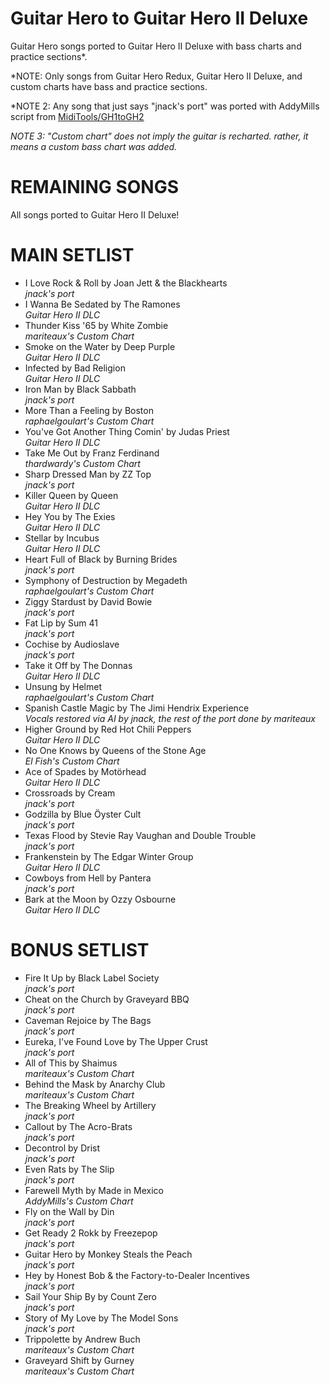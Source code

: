 # Guitar Hero to Guitar Hero II Deluxe
Guitar Hero songs ported to Guitar Hero II Deluxe with bass charts and practice sections*.<br>

*NOTE: Only songs from Guitar Hero Redux, Guitar Hero II Deluxe, and custom charts have bass and practice sections.

*NOTE 2: Any song that just says "jnack's port" was ported with AddyMills script from [MidiTools/GH1toGH2](https://github.com/AddyMills/MidiTools/blob/main/GH1toGH2/GH1_to_GH2.py)

*NOTE 3: "Custom chart" does not imply the guitar is recharted. rather, it means a custom bass chart was added.*
# REMAINING SONGS
All songs ported to Guitar Hero II Deluxe!

# MAIN SETLIST
* I Love Rock & Roll by Joan Jett & the Blackhearts<br>
*jnack's port*
* I Wanna Be Sedated by The Ramones<br>
*Guitar Hero II DLC*
* Thunder Kiss '65 by White Zombie<br>
*mariteaux's Custom Chart*
* Smoke on the Water by Deep Purple<br>
*Guitar Hero II DLC*
* Infected by Bad Religion<br>
*Guitar Hero II DLC*
* Iron Man by Black Sabbath<br>
*jnack's port*
* More Than a Feeling by Boston<br>
*raphaelgoulart's Custom Chart*
* You've Got Another Thing Comin' by Judas Priest<br>
*Guitar Hero II DLC*
* Take Me Out by Franz Ferdinand<br>
*thardwardy's Custom Chart*
* Sharp Dressed Man by ZZ Top<br>
*jnack's port*
* Killer Queen by Queen<br>
*Guitar Hero II DLC*
* Hey You by The Exies<br>
*Guitar Hero II DLC*
* Stellar by Incubus<br>
*Guitar Hero II DLC*
* Heart Full of Black by Burning Brides<br>
*jnack's port*
* Symphony of Destruction by Megadeth<br>
*raphaelgoulart's Custom Chart*
* Ziggy Stardust by David Bowie<br>
*jnack's port*
* Fat Lip by Sum 41<br>
*jnack's port*
* Cochise by Audioslave<br>
*jnack's port*
* Take it Off by The Donnas<br>
*Guitar Hero II DLC*
* Unsung by Helmet<br>
*raphaelgoulart's Custom Chart*
* Spanish Castle Magic by The Jimi Hendrix Experience<br>
*Vocals restored via AI by jnack, the rest of the port done by mariteaux*
* Higher Ground by Red Hot Chili Peppers<br>
*Guitar Hero II DLC*
* No One Knows by Queens of the Stone Age<br>
*El Fish's Custom Chart*
* Ace of Spades by Motörhead<br>
*Guitar Hero II DLC*
* Crossroads by Cream<br>
*jnack's port*
* Godzilla by Blue Öyster Cult<br>
*jnack's port*
* Texas Flood by Stevie Ray Vaughan and Double Trouble<br>
*jnack's port*
* Frankenstein by The Edgar Winter Group<br>
*Guitar Hero II DLC*
* Cowboys from Hell by Pantera<br>
*jnack's port*
* Bark at the Moon by Ozzy Osbourne<br>
*Guitar Hero II DLC*

# BONUS SETLIST
* Fire It Up by Black Label Society<br>
*jnack's port*
* Cheat on the Church by Graveyard BBQ<br>
*jnack's port*
* Caveman Rejoice by The Bags<br>
*jnack's port*
* Eureka, I've Found Love by The Upper Crust<br>
*jnack's port*
* All of This by Shaimus<br>
*mariteaux's Custom Chart*
* Behind the Mask by Anarchy Club<br>
*mariteaux's Custom Chart*
* The Breaking Wheel by Artillery<br>
*jnack's port*
* Callout by The Acro-Brats<br>
*jnack's port*
* Decontrol by Drist<br>
*jnack's port*
* Even Rats by The Slip<br>
*jnack's port*
* Farewell Myth by Made in Mexico<br>
*AddyMills's Custom Chart*
* Fly on the Wall by Din<br>
*jnack's port*
* Get Ready 2 Rokk by Freezepop<br>
*jnack's port*
* Guitar Hero by Monkey Steals the Peach<br>
*jnack's port*
* Hey by Honest Bob & the Factory-to-Dealer Incentives<br>
*jnack's port*
* Sail Your Ship By by Count Zero<br>
*jnack's port*
* Story of My Love by The Model Sons<br>
*jnack's port*
* Trippolette by Andrew Buch<br>
*mariteaux's Custom Chart*
* Graveyard Shift by Gurney<br>
*mariteaux's Custom Chart*
